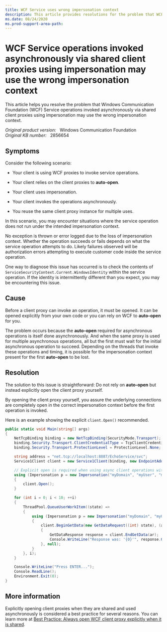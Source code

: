 ```yaml
---
title: WCF Service uses wrong impersonation context
description: This article provides resolutions for the problem that WCF Service operations invoked asynchronously via shared client proxies using impersonation may use the wrong impersonation context.
ms.date: 08/24/2020
ms.prod-support-area-path: 
---
```

# WCF Service operations invoked asynchronously via shared client proxies using impersonation may use the wrong impersonation context

This article helps you resolve the problem that Windows Communication Foundation (WCF) Service operations invoked asynchronously via shared client proxies using impersonation may use the wrong impersonation context.

_Original product version:_ &nbsp; Windows Communication Foundation  
_Original KB number:_ &nbsp; 2856654

## Symptoms

Consider the following scenario:

- Your client is using WCF proxies to invoke service operations.

- Your client relies on the client proxies to **auto-open**.

- Your client uses impersonation.

- Your client invokes the operations asynchronously.

- You reuse the same client proxy instance for multiple uses.

In this scenario, you may encounter situations where the service operation does not run under the intended impersonation context.

No exception is thrown or error logged due to the loss of impersonation context. Whether the operation succeeds or fails depends on what the service operation attempts to do. Likely failures observed will be authorization errors attempting to execute customer code inside the service operation.

One way to diagnose this issue has occurred is to check the contents of `ServiceSecurityContext.Current.WindowsIdentity` within the service operation. If the identity is intermittently different than you expect, you may be encountering this issue.

## Cause

Before a client proxy can invoke an operation, it must be opened. It can be opened explicitly from your own code or you can rely on WCF to **auto-open** for you.

The problem occurs because the **auto-open** required for asynchronous operations is itself done asynchronously. And when the same proxy is used for multiple asynchronous operations, all but the first must wait for the initial asynchronous operation to succeed. Depending on the threads that invoke these operations and timing, it is possible for the impersonation context present for the first **auto-open** to be lost.

## Resolution

The solution to this issue is straightforward: Do not rely on **auto-open** but instead explicitly open the client proxy yourself.

By opening the client proxy yourself, you assure the underlying connections are completely open in the correct impersonation context before the first operation is invoked.

Here is an example showing the explicit `client.Open()` recommended.

```csharp
public static void Main(string[] args)
{
    NetTcpBinding binding = new NetTcpBinding(SecurityMode.Transport);
    binding.Security.Transport.ClientCredentialType = TcpClientCredentialType.Windows;
    binding.Security.Transport.ProtectionLevel = ProtectionLevel.None;

    string address = "net.tcp://localhost:8887/EchoService/svc";
    Service1Client client = new Service1Client(binding, new EndpointAddress(address));

    // Explicit open is required when using async client operations with impersonation
    using (Impersonation p = new Impersonation("myDomain", "myUser", "myPassword"))
    {
        client.Open();
    }

    for (int i = 0; i < 10; ++i)
    {
        ThreadPool.QueueUserWorkItem((state) =>
        {
            using (Impersonation p = new Impersonation("myDomain", "myUser", "myPassword"))
            {
                client.BeginGetData(new GetDataRequest((int) state), (ar) =>
                {
                    GetDataResponse response = client.EndGetData(ar);
                    Console.WriteLine("Response was: '{0}'", response.GetDataResult);
                }, null);
            }
        }, i);
    }

    Console.WriteLine("Press ENTER...");
    Console.ReadLine();
    Environment.Exit(0);
}
```

## More information

Explicitly opening client proxies when they are shared and used asynchronously is considered a best practice for several reasons. You can learn more at [Best Practice: Always open WCF client proxy explicitly when it is shared](/archive/blogs/wenlong/best-practice-always-open-wcf-client-proxy-explicitly-when-it-is-shared).
